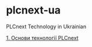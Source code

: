 # plcnext-ua
PLCnext Technology in Ukrainian

[1. Основи технології PLCnext](https://ebabeshko.github.io/plcnext-ua/basics/)
